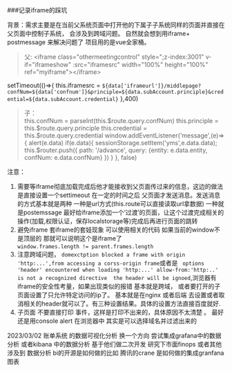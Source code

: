 ###记录iframe的踩坑

背景：需求主要是在当前父系统页面中打开他的下属子子系统同样的页面并直接在父页面中控制子系统， 会涉及到跨域问题。 自然就会想到用iframe+ postmessage 来解决问题了 项目用的是vue全家桶。


 > 父: \<iframe class="othermeetingcontrol" style=";z-index:3001" v-if="iframeshow" :src="iframesrc" width="100%" height="100%"  ref="myiframe">\</iframe>  
 
 setTimeout(()=>{
     this.iframesrc = `${data['iframeurl']}/middlepage?confNum=${data['confnum']}&principle=${data.subAccount.principle}&credential=${data.subAccount.credential}`
 },400)

> 子：  
            this.confNum = parseInt(this.\$route.query.confNum)
            this.principle = this.\$route.query.principle
            this.credential = this.\$route.query.credential
window.addEventListener('message',(e)=>{
          alert(e.data)
      if(e.data){
          sessionStorage.setItem('yms',e.data.data);               
          this.$router.push({
              path: '/advance',
              query: {entity: e.data.entity, confNum: e.data.confNum}
          })
      }
      }, false)



注意：
1. 需要等iframe彻底加载完成后他才能接收到父页面传过来的信息，这边的做法是直接设置一个settimeout 在一定的时间之后 父页面才发送消息。发送消息的方式基本就是两种 一种是url方式(this.route可以直接读取url拿数据) 一种就是postemssage   最好给iframe添加一个‘过渡’的页面，让这个过渡完成相关的操作(加载,权限认证，保存localstorage等)完成后再进行页面的跳转
2. 避免iframe 套iframe的套娃现象 可以使用相关的代码 如果当前的window不是顶层的 那就可以说明这个是iframe了  
 `window.frames.length != parent.frames.length`
3. 注意跨域问题，  `domexctption blocked a frame with origin 'http:...',from accessing a corss-origin frame`或者是 ` options 'header' encountered when loading 'http:...' allow-from:'http:..' is not a recognized directive  the header will be ignoed`,浏览器有iframe的安全性考量，如果出现类似的报错 基本就是跨域， 或者要打开的子页面设置了只允许特定访问的ip了。 基本就是在nginx 或者后端 去设置或者取消相关的header就可以了。有三种设置结果。具体的设置方法直接百度就好.
4. 子页面 不要直接打印 事件，这样是打印不出来的，具体原因不太清楚 。 最好还是用console alert  在浏览器中 其实是可以选择域名并过滤出来的  



2023/03/02
账单系统 的数据可视化分析 换一个方向 尝试集成grafana中的数据分析 或者kibana 中的数据分析 基于他们做二次开发 研究下市面finops 或者其他涉及到 数据分析 bi的开源是如何做的比如 腾讯的crane 是如何做的集成granfana 图表 
